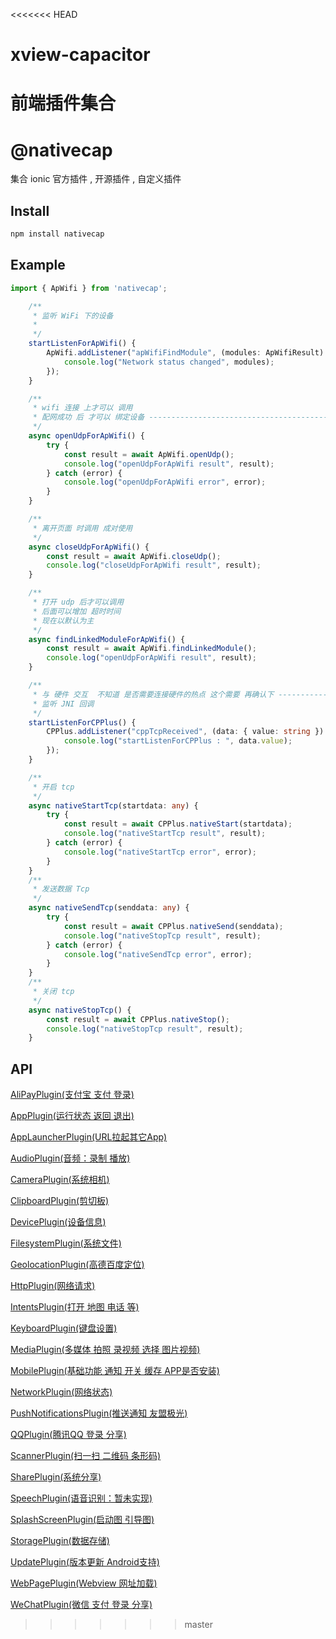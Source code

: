 <<<<<<< HEAD
# xview-capacitor
前端插件集合
=======
# @nativecap

 集合 ionic 官方插件 , 开源插件 , 自定义插件

## Install

```bash
npm install nativecap
```

## Example

```typescript
import { ApWifi } from 'nativecap';

    /**
     * 监听 WiFi 下的设备
     * 
     */
    startListenForApWifi() {
        ApWifi.addListener("apWifiFindModule", (modules: ApWifiResult) => {
            console.log("Network status changed", modules);
        });
    }

    /**
     * wifi 连接 上才可以 调用
     * 配网成功 后 才可以 绑定设备 -------------------------------------------------
     */
    async openUdpForApWifi() {
        try {
            const result = await ApWifi.openUdp();
            console.log("openUdpForApWifi result", result);
        } catch (error) {
            console.log("openUdpForApWifi error", error);
        }
    }

    /**
     * 离开页面 时调用 成对使用
     */
    async closeUdpForApWifi() {
        const result = await ApWifi.closeUdp();
        console.log("closeUdpForApWifi result", result);
    }

    /**
     * 打开 udp 后才可以调用
     * 后面可以增加 超时时间
     * 现在以默认为主
     */
    async findLinkedModuleForApWifi() {
        const result = await ApWifi.findLinkedModule();
        console.log("openUdpForApWifi result", result);
    }

    /**
     * 与 硬件 交互  不知道 是否需要连接硬件的热点 这个需要 再确认下 ---------------------
     * 监听 JNI 回调
     */
    startListenForCPPlus() {
        CPPlus.addListener("cppTcpReceived", (data: { value: string }) => {
            console.log("startListenForCPPlus : ", data.value);
        });
    }

    /**
     * 开启 tcp
     */
    async nativeStartTcp(startdata: any) {
        try {
            const result = await CPPlus.nativeStart(startdata);
            console.log("nativeStartTcp result", result);
        } catch (error) {
            console.log("nativeStartTcp error", error);
        }
    }
    /**
     * 发送数据 Tcp
     */
    async nativeSendTcp(senddata: any) {
        try {
            const result = await CPPlus.nativeSend(senddata);
            console.log("nativeStopTcp result", result);
        } catch (error) {
            console.log("nativeSendTcp error", error);
        }
    }
    /**
     * 关闭 tcp
     */
    async nativeStopTcp() {
        const result = await CPPlus.nativeStop();
        console.log("nativeStopTcp result", result);
    }

```

## API

<docgen-index>


[AliPayPlugin(支付宝 支付 登录)](./scripts/apis/alipay.md)

[AppPlugin(运行状态 返回 退出)](./scripts/apis/app.md)

[AppLauncherPlugin(URL拉起其它App)](./scripts/apis/app-launcher.md)

[AudioPlugin(音频：录制 播放)](./scripts/apis/audio.md)

[CameraPlugin(系统相机)](./scripts/apis/camrea.md)

[ClipboardPlugin(剪切板)](./scripts/apis/clipboard.md)

[DevicePlugin(设备信息)](./scripts/apis/device.md)

[FilesystemPlugin(系统文件)](./scripts/apis/filesystem.md)

[GeolocationPlugin(高德百度定位)](./scripts/apis/geolocation.md)

[HttpPlugin(网络请求)](./scripts/apis/http.md)

[IntentsPlugin(打开 地图 电话 等)](./scripts/apis/intents.md)

[KeyboardPlugin(键盘设置)](./scripts/apis/keyboard.md)

[MediaPlugin(多媒体 拍照 录视频 选择 图片视频)](./scripts/apis/media.md)

[MobilePlugin(基础功能 通知 开关 缓存 APP是否安装)](./scripts/apis/http.md)

[NetworkPlugin(网络状态)](./scripts/apis/network.md)

[PushNotificationsPlugin(推送通知 友盟极光)](./scripts/apis/push-notifications.md)

[QQPlugin(腾讯QQ 登录 分享)](./scripts/apis/qq.md)

[ScannerPlugin(扫一扫 二维码 条形码)](./scripts/apis/scanner.md)

[SharePlugin(系统分享)](./scripts/apis/share.md)

[SpeechPlugin(语音识别：暂未实现)](./scripts/apis/speech.md)

[SplashScreenPlugin(启动图 引导图)](./scripts/apis/splash-screen.md)

[StoragePlugin(数据存储)](./scripts/apis/storage.md)

[UpdatePlugin(版本更新 Android支持)](./scripts/apis/update.md)

[WebPagePlugin(Webview 网址加载)](./scripts/apis/webpage.md)

[WeChatPlugin(微信 支付 登录 分享)](./scripts/apis/webpage.md)


</docgen-index>


>>>>>>> master
